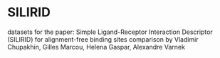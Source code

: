 SILIRID
=======
datasets for the paper: Simple Ligand-Receptor Interaction Descriptor (SILIRID) for alignment-free binding sites comparison
by Vladimir Chupakhin, Gilles Marcou, Helena Gaspar, Alexandre Varnek
